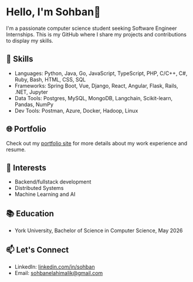 # Hello, I'm Sohban👋

I'm a passionate computer science student seeking Software Engineer Internships. This is my GitHub where I share my projects and contributions to display my skills.

## 🔧 Skills
- Languages: Python, Java, Go, JavaScript, TypeScript, PHP, C/C++, C#, Ruby, Bash, HTML, CSS, SQL
- Frameworks: Spring Boot, Vue, Django, React, Angular, Flask, Rails, .NET, Jupyter
- Data Tools: Postgres, MySQL, MongoDB, Langchain, Scikit-learn, Pandas, NumPy
- Dev Tools: Postman, Azure, Docker, Hadoop, Linux

## 🌐 Portfolio
Check out my [portfolio site](https://sohban.netlify.app/) for more details about my work experience and resume.

## 💼 Interests
- Backend/fullstack development
- Distributed Systems
- Machine Learning and AI

## 📚 Education
- York University, Bachelor of Science in Computer Science, May 2026

## 📫 Let's Connect
- LinkedIn: [linkedin.com/in/sohban](https://www.linkedin.com/in/sohban/)
- Email: sohbanelahimalik@gmail.com
